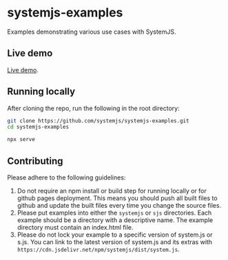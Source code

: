 # systemjs-examples

Examples demonstrating various use cases with SystemJS.

## Live demo

[Live demo](https://systemjs.github.io/systemjs-examples/).

## Running locally

After cloning the repo, run the following in the root directory:
```sh
git clone https://github.com/systemjs/systemjs-examples.git
cd systemjs-examples

npx serve
```

## Contributing

Please adhere to the following guidelines:

1. Do not require an npm install or build step for running locally or for github pages deployment. This means you should push all built files to github and update the built files every time you change the source files.
2. Please put examples into either the `systemjs` or `sjs` directories. Each example should be a directory with a descriptive name. The example directory must contain an index.html file.
3. Please do not lock your example to a specific version of system.js or s.js. You can link to the latest version of system.js and its extras with `https://cdn.jsdelivr.net/npm/systemjs/dist/system.js`.